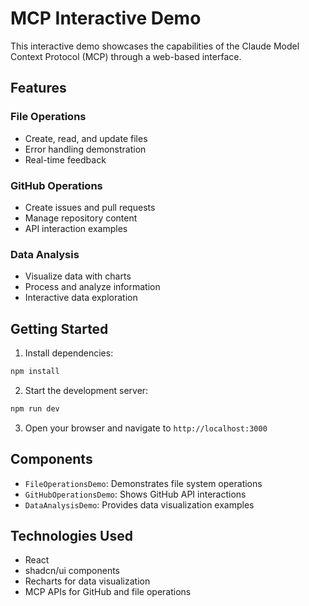 # MCP Interactive Demo

This interactive demo showcases the capabilities of the Claude Model Context Protocol (MCP) through a web-based interface.

## Features

### File Operations
- Create, read, and update files
- Error handling demonstration
- Real-time feedback

### GitHub Operations
- Create issues and pull requests
- Manage repository content
- API interaction examples

### Data Analysis
- Visualize data with charts
- Process and analyze information
- Interactive data exploration

## Getting Started

1. Install dependencies:
```bash
npm install
```

2. Start the development server:
```bash
npm run dev
```

3. Open your browser and navigate to `http://localhost:3000`

## Components

- `FileOperationsDemo`: Demonstrates file system operations
- `GitHubOperationsDemo`: Shows GitHub API interactions
- `DataAnalysisDemo`: Provides data visualization examples

## Technologies Used

- React
- shadcn/ui components
- Recharts for data visualization
- MCP APIs for GitHub and file operations